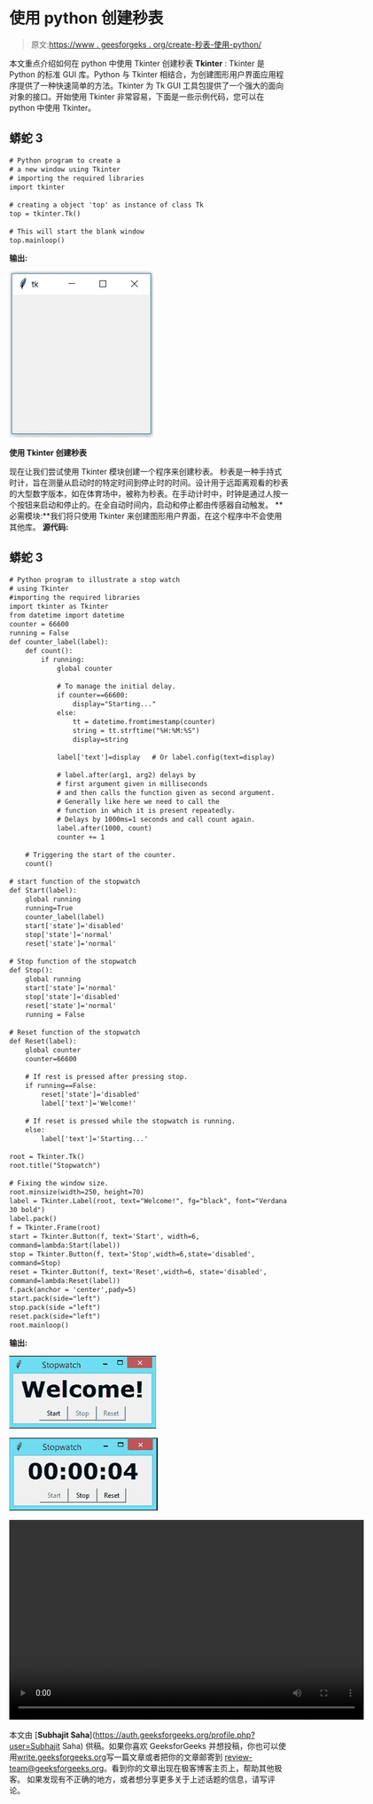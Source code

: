 # 使用 python 创建秒表

> 原文:[https://www . geesforgeks . org/create-秒表-使用-python/](https://www.geeksforgeeks.org/create-stopwatch-using-python/)

本文重点介绍如何在 python 中使用 Tkinter 创建秒表
**Tkinter** : Tkinter 是 Python 的标准 GUI 库。Python 与 Tkinter 相结合，为创建图形用户界面应用程序提供了一种快速简单的方法。Tkinter 为 Tk GUI 工具包提供了一个强大的面向对象的接口。开始使用 Tkinter 非常容易，下面是一些示例代码，您可以在 python 中使用 Tkinter。

## 蟒蛇 3

```
# Python program to create a
# a new window using Tkinter
# importing the required libraries
import tkinter

# creating a object 'top' as instance of class Tk
top = tkinter.Tk()

# This will start the blank window
top.mainloop()
```

**输出:**

![](img/934e5ae29520badce5ba9660ca7e8ee3.png)

**使用 Tkinter 创建秒表**

现在让我们尝试使用 Tkinter 模块创建一个程序来创建秒表。
秒表是一种手持式时计，旨在测量从启动时的特定时间到停止时的时间。设计用于远距离观看的秒表的大型数字版本，如在体育场中，被称为秒表。在手动计时中，时钟是通过人按一个按钮来启动和停止的。在全自动时间内，启动和停止都由传感器自动触发。
**必需模块:**我们将只使用 Tkinter 来创建图形用户界面，在这个程序中不会使用其他库。
**源代码:**

## 蟒蛇 3

```
# Python program to illustrate a stop watch
# using Tkinter
#importing the required libraries
import tkinter as Tkinter
from datetime import datetime
counter = 66600
running = False
def counter_label(label):
    def count():
        if running:
            global counter

            # To manage the initial delay.
            if counter==66600:            
                display="Starting..."
            else:
                tt = datetime.fromtimestamp(counter)
                string = tt.strftime("%H:%M:%S")
                display=string

            label['text']=display   # Or label.config(text=display)

            # label.after(arg1, arg2) delays by 
            # first argument given in milliseconds
            # and then calls the function given as second argument.
            # Generally like here we need to call the 
            # function in which it is present repeatedly.
            # Delays by 1000ms=1 seconds and call count again.
            label.after(1000, count) 
            counter += 1

    # Triggering the start of the counter.
    count()     

# start function of the stopwatch
def Start(label):
    global running
    running=True
    counter_label(label)
    start['state']='disabled'
    stop['state']='normal'
    reset['state']='normal'

# Stop function of the stopwatch
def Stop():
    global running
    start['state']='normal'
    stop['state']='disabled'
    reset['state']='normal'
    running = False

# Reset function of the stopwatch
def Reset(label):
    global counter
    counter=66600

    # If rest is pressed after pressing stop.
    if running==False:      
        reset['state']='disabled'
        label['text']='Welcome!'

    # If reset is pressed while the stopwatch is running.
    else:               
        label['text']='Starting...'

root = Tkinter.Tk()
root.title("Stopwatch")

# Fixing the window size.
root.minsize(width=250, height=70)
label = Tkinter.Label(root, text="Welcome!", fg="black", font="Verdana 30 bold")
label.pack()
f = Tkinter.Frame(root)
start = Tkinter.Button(f, text='Start', width=6, command=lambda:Start(label))
stop = Tkinter.Button(f, text='Stop',width=6,state='disabled', command=Stop)
reset = Tkinter.Button(f, text='Reset',width=6, state='disabled', command=lambda:Reset(label))
f.pack(anchor = 'center',pady=5)
start.pack(side="left")
stop.pack(side ="left")
reset.pack(side="left")
root.mainloop()
```

**输出:**

![](img/c7f42bab23f8915cdfc9ac779736fa41.png)

![](img/a15e384bc7a57593389889e4038168d1.png)

<video class="wp-video-shortcode" id="video-162386-1" width="640" height="360" preload="metadata" controls=""><source type="video/mp4" src="https://media.geeksforgeeks.org/wp-content/uploads/2017-10-26-at-19-18-25.mp4?_=1">[https://media.geeksforgeeks.org/wp-content/uploads/2017-10-26-at-19-18-25.mp4](https://media.geeksforgeeks.org/wp-content/uploads/2017-10-26-at-19-18-25.mp4)</video>

本文由 [**Subhajit Saha**](https://auth.geeksforgeeks.org/profile.php?user=Subhajit Saha) 供稿。如果你喜欢 GeeksforGeeks 并想投稿，你也可以使用[write.geeksforgeeks.org](https://write.geeksforgeeks.org)写一篇文章或者把你的文章邮寄到 review-team@geeksforgeeks.org。看到你的文章出现在极客博客主页上，帮助其他极客。
如果发现有不正确的地方，或者想分享更多关于上述话题的信息，请写评论。